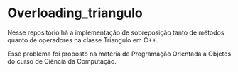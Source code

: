 # Overloading_triangulo

Nesse repositório há a implementação de sobreposição tanto de métodos quanto de operadores na classe Triangulo em C++.

Esse problema foi proposto na matéria de Programação Orientada a Objetos do curso de Ciência da Computação.
